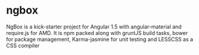 # ngbox
NgBox is a kick-starter project for Angular 1.5 with angular-material and require.js for AMD. It is npm packed along with gruntJS build tasks, bower for package management, Karma-jasmine for unit testing and LESSCSS as a CSS compiler
